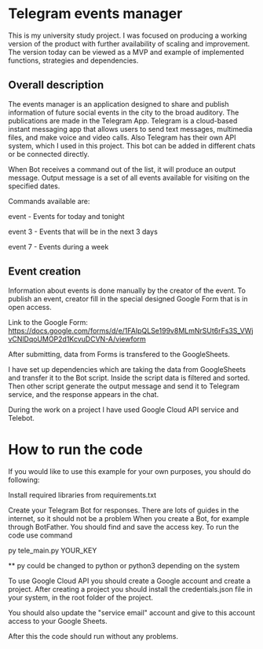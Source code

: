 # Telegram events manager
This is my university study project. I was focused on producing a working version
of the product with further availability of scaling and improvement. The version today
can be viewed as a MVP and example of implemented functions, strategies and dependencies.


## Overall description

The events manager is an application designed to share and publish information of
future social events in the city to the broad auditory. The publications are made in
the Telegram App. Telegram is a cloud-based instant messaging app that allows users to send text messages, multimedia files, and make voice and video calls.
Also Telegram has their own API system, which I used in this project.
This bot can be added in different chats or be connected directly.

When Bot receives a command out of the list, it will produce an output message.
Output message is a set of all events available for visiting on the specified dates.

Commands available are:

event - Events for today and tonight

event 3 - Events that will be in the next 3 days

event 7 - Events during a week

## Event creation

Information about events is done manually by the creator of the event.
To publish an event, creator fill in the special designed Google Form 
that is in open access.

Link to the Google Form: https://docs.google.com/forms/d/e/1FAIpQLSe199v8MLmNrSUt6rFs3S_VWjvCNlDqoUMOP2d1KcvuDCVN-A/viewform

After submitting, data from Forms is transfered to the GoogleSheets.

I have set up dependencies which are taking the data from GoogleSheets and
transfer it to the Bot script. Inside the script data is filtered and sorted.
Then other script generate the output message and send it to Telegram service,
and the response appears in the chat.

During the work on a project I have used Google Cloud API service and Telebot.


# How to run the code
If you would like to use this example for your own purposes, you should do following:

Install required libraries from requirements.txt

Create your Telegram Bot for responses. There are lots of guides in the internet, so it should not be a problem
When you create a Bot, for example through BotFather. You should find and save the access key.
To run the code use command 

py tele_main.py YOUR_KEY

** py could be changed to python or python3 depending on the system

To use Google Cloud API you should create a Google account and create a project.
After creating a project you should install the credentials.json file in your system, in the
root folder of the project. 

You should also update the "service email" account and give to this account access
to your Google Sheets. 

After this the code should run without any problems.
